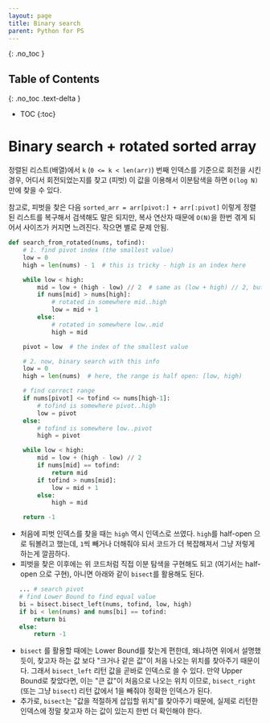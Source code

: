```yaml
---
layout: page
title: Binary search
parent: Python for PS
---
```


{: .no_toc }
## Table of Contents
{: .no_toc .text-delta }
- TOC
{:toc}


# Binary search + rotated sorted array

 정렬된 리스트(배열)에서 `k` (`0 <= k < len(arr)`) 번째 인덱스를
 기준으로 회전을 시킨 경우, 어디서 회전되었는지를 찾고 (피벗) 이 값을
 이용해서 이분탐색을 하면 `O(log N)` 만에 찾을 수 있다.

 참고로, 피벗을 찾은 다음 `sorted_arr = arr[pivot:] + arr[:pivot]`
 이렇게 정렬된 리스트를 복구해서 검색해도 말은 되지만, 복사 연산자
 때문에 `O(N)`을 한번 겪게 되어서 사이즈가 커지면 느려진다. 작으면
 별로 문제 안됨.

``` python
def search_from_rotated(nums, tofind):
    # 1. find pivot index (the smallest value)
    low = 0
    high = len(nums) - 1  # this is tricky - high is an index here

    while low < high:
        mid = low + (high - low) // 2  # same as (low + high) // 2, but avoid overflow
        if nums[mid] > nums[high]:
            # rotated in somewhere mid..high
            low = mid + 1
        else:
            # rotated in somewhere low..mid
            high = mid

    pivot = low  # the index of the smallest value

    # 2. now, binary search with this info
    low = 0
    high = len(nums)  # here, the range is half open: [low, high)

    # find correct range
    if nums[pivot] <= tofind <= nums[high-1]:
        # tofind is somewhere pivot..high
        low = pivot
    else:
        # tofind is somewhere low..pivot
        high = pivot

    while low < high:
        mid = low + (high - low) // 2
        if nums[mid] == tofind:
            return mid
        if tofind > nums[mid]:
            low = mid + 1
        else:
            high = mid

    return -1
```

 - 처음에 피벗 인덱스를 찾을 때는 `high` 역시 인덱스로
   쓰였다. `high`를 half-open 으로 둬볼려고 했는데, `1`씩 빼거나
   더해줘야 되서 코드가 더 복잡해져서 그냥 저렇게 하는게 깔끔하다.
 - 피벗을 찾은 이후에는 위 코드처럼 직접 이분 탐색을 구현해도 되고
   (여기서는 half-open 으로 구현), 아니면 아래와 같이 `bisect`를
   활용해도 된다.

 ``` python
    ... # search pivot
    # find Lower Bound to find equal value
    bi = bisect.bisect_left(nums, tofind, low, high)
    if bi < len(nums) and nums[bi] == tofind:
        return bi
    else:
        return -1

 ```

  - `bisect` 를 활용할 때에는 Lower Bound를 찾는게 편한데, 왜냐하면
    위에서 설명했듯이, 찾고자 하는 값 보다 "크거나 같은 값"이 처음
    나오는 위치를 찾아주기 때문이다. 그래서 `bisect_left` 리턴 값을
    곧바로 인덱스로 쓸 수 있다. 만약 Upper Bound로 찾았다면, 이는 "큰
    값"이 처음으로 나오는 위치 이므로, `bisect_right` (또는 그냥
    `bisect`) 리턴 값에서 1을 빼줘야 정확한 인덱스가 된다.
  - 추가로, `bisect`는 "값을 적절하게 삽입할 위치"를 찾아주기 때문에,
    실제로 리턴한 인덱스에 정말 찾고자 하는 값이 있는지 한번 더
    확인해야 한다.
